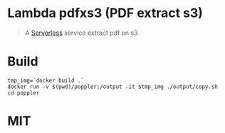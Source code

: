 # Lambda pdfxs3 (PDF extract s3)
> A [Serverless](https://serverless.com/) service extract pdf on s3

# Build
```
tmp_img=`docker build .`
docker run -v $(pwd)/poppler:/output -it $tmp_img ./output/copy.sh
cd poppler
```
# MIT
